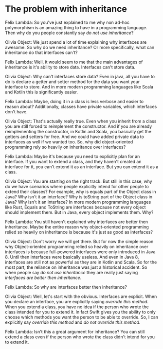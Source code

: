 # The problem with inheritance
Felix Lambda: So you've just explained to me why non ad-hoc polymorphism is
an amazing thing to have in a programming language. Then
why do you people constantly say *do not use inheritance*?

Olivia Object: We just spend a lot of time explaining why
interfaces are awesome. So why do we need inheritance? Or more specifically, what
can inheritance do that interfaces can't?

Felix Lambda: Well, it would seem to me that the main advantages of inheritance
is it's ability to store data. Interfaces can't store data.

Olivia Object: Why can't interfaces store data? Even in java, all you
have to do is declare a getter and setter method for the data you want your interface 
to store. And in more modern programming languages like Scala and Kotlin this is significantly
easier.

Felix Lambda: Maybe, doing it in a class is less verbose and easier to reason about?
Additionally, classes have private variables, which interfaces don't have. 

Olivia Object: That's actually really true. Even when you inherit from a class
you are still forced to reimplement the constructor. And if you are already
reimplementing the constructor, in Kotlin and Scala, you basically get
the getters and setters for free. And we could have added
private data to interfaces as well if we wanted too.
So, why did object-oriented programming rely
so heavily on inheritance over interfaces?


Felix Lambda: Maybe it's because you need to explicitly plan for an interface. If 
you want to extend a class, and they haven't created an interface for it, you
can't extend it as an interface. But you can extend it as a class.

Olivia Object: You are starting on the right track. But still in this case, why
do we have scenarios where people explicitly intend for other people to extend their classes?
For example, why is equals part of the Object class in Java? Why isn't it an interface?
Why is toString part of the Object class in Java? Why isn't it an interface? In more modern programming
languages like Rust, Equals and ToString are interfaces because not every object 
should implement them. But in Java, every object implements them. Why?

Felix Lambda: You still haven't explained why interfaces are better then inheritance.
Maybe the entire reason why object-oriented programming relied so heavily on inheritance
is because it's just as good as interfaces?

Olivia Object: Don't worry we will get there. But for now the simple reason
why Object-oriented programming relied so heavily on inheritance over
interfaces is because full-powered interfaces were only introduced in Java 8. 
Until then interfaces were basically useless. And even in Java 8, interfaces
are still not as powerful as they are in Kotlin and Scala. 
So for the most part, the reliance on inheritance was just a historical accident.
So when people say *do not use inheritance* they
are really just saying *interfaces are better then inheritance*.

Felix Lambda: So why are interfaces better then inheritance?

Olivia Object: Well, let's start with the obvious. Interfaces are explicit.
When you declare an interface, you are explicitly saying *override this method*.
When you extend a class, you have no idea if the person who wrote the class
intended for you to extend it. In fact Swift gives you the ability to 
only choose which methods you want the person to be able to override.
So, I can explicitly say *override this method* and *do not override this method*.

Felix Lambda: Isn't this a great argument for inheritance? You can still
extend a class even if the person who wrote the class didn't intend for you to extend it.

